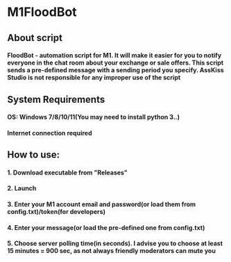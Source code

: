 # M1FloodBot
## About script
#### FloodBot - automation script for M1. It will make it easier for you to notify everyone in the chat room about your exchange or sale offers. This script sends a pre-defined message with a sending period you specify. AssKiss Studio is not responsible for any improper use of the script
## System Requirements
#### OS: Windows 7/8/10/11(You may need to install python 3.*.*)
#### Internet connection required
## How to use:
#### 1. Download executable from "Releases"
#### 2. Launch
#### 3. Enter your M1 account email and password(or load them from config.txt)/token(for developers)
#### 4. Enter your message(or load the pre-defined one from config.txt)
#### 5. Choose server polling time(in seconds). I advise you to choose at least 15 minutes = 900 sec, as not always friendly moderators can mute you
